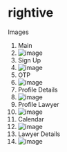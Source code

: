 # rightive
Images
1. Main
2. ![image](https://user-images.githubusercontent.com/94004494/146811051-189cf2a7-1bda-49a1-b92d-4b8408dbb254.png)
3. Sign Up
4. ![image](https://user-images.githubusercontent.com/94004494/146811146-2b7f3d66-e261-405f-9dd1-4f27d2093925.png)
5. OTP
6. ![image](https://user-images.githubusercontent.com/94004494/146811231-15d5a460-f62c-48b1-8214-75a55a42b6eb.png)
7. Profile Details
8. ![image](https://user-images.githubusercontent.com/94004494/146811321-59d16d09-1945-47a3-bbce-107df4fb7ea4.png)
9. Profile Lawyer
10. ![image](https://user-images.githubusercontent.com/94004494/146811624-94171712-c5ef-4800-bd72-5275d4e6b1a9.png)
11. Calendar
12. ![image](https://user-images.githubusercontent.com/94004494/146811788-c3470ff0-ced5-4c08-977b-48e884073429.png)
13. Lawyer Details
14. ![image](https://user-images.githubusercontent.com/94004494/146812371-c53028af-51b7-456f-9f05-9154d2b7ab3e.png)
